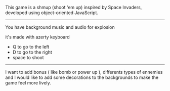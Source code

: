 This game is a shmup (shoot 'em up) inspired by Space Invaders, developed using object-oriented JavaScript.

---

You have background music and audio for explosion

it's made with azerty keyboard 

- Q to go to the left
- D to go to the right
- space to shoot

---

I want to add bonus ( like bomb or power up ), differents types of ennemies and I would like to add some decorations to the backgrounds to make the game feel more lively.